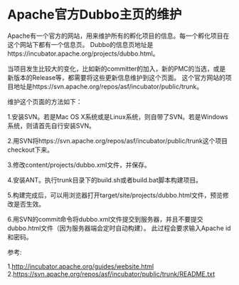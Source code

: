 # Apache官方Dubbo主页的维护

Apache有一个官方的网站，用来维护所有的孵化项目的信息。每一个孵化项目在这个网站下都有一个信息页。
Dubbo的信息页地址是https://incubator.apache.org/projects/dubbo.html。

当项目发生比较大的变化，比如新的committer的加入，新的PMC的当选，或是新版本的Release等，都需要将这些更新信息维护到这个页面。
这个官方网站的项目地址是https://svn.apache.org/repos/asf/incubator/public/trunk。

维护这个页面的方法如下：

1.安装SVN。若是Mac OS X系统或是Linux系统，则自带了SVN。若是Windows系统，则请首先自行安装SVN。

2.用SVN将https://svn.apache.org/repos/asf/incubator/public/trunk这个项目checkout下来。

3.修改content/projects/dubbo.xml文件，并保存。

4.安装ANT。执行trunk目录下的build.sh或者build.bat脚本构建项目。

5.构建完成后，可以用浏览器打开target/site/projects/dubbo.html文件，预览修改是否生效。

6.用SVN的commit命令将dubbo.xml文件提交到服务器，并且不要提交dubbo.html文件（因为服务器端会定时自动构建）。
此过程会要求输入Apache id和密码。

参考:

1.http://incubator.apache.org/guides/website.html
2.https://svn.apache.org/repos/asf/incubator/public/trunk/README.txt
